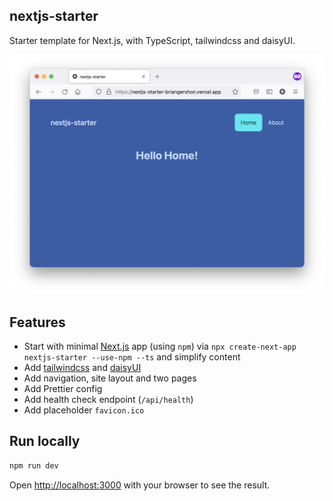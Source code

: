 ## nextjs-starter

Starter template for Next.js, with TypeScript, tailwindcss and daisyUI.

![home page screenshot](nextjs-starter.png)

## Features

- Start with minimal [Next.js](https://nextjs.org/) app (using `npm`) via `npx create-next-app nextjs-starter --use-npm --ts` and simplify content
- Add [tailwindcss](https://tailwindcss.com/) and [daisyUI](https://daisyui.com)
- Add navigation, site layout and two pages
- Add Prettier config
- Add health check endpoint (`/api/health`)
- Add placeholder `favicon.ico`

## Run locally

```bash
npm run dev
```

Open [http://localhost:3000](http://localhost:3000) with your browser to see the result.
